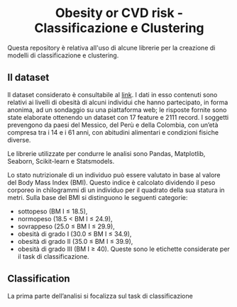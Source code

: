 <h1 align="center"> Obesity or CVD risk - Classificazione e Clustering </h1>

Questa repository è relativa all'uso di alcune librerie per la creazione di modelli di classificazione e clustering.

## Il dataset

Il dataset considerato è consultabile al [link](https://www.kaggle.com/datasets/aravindpcoder/obesity-or-cvd-risk-classifyregressorcluster/data). 
I dati in esso contenuti sono relativi ai livelli di obesità di alcuni individui che hanno partecipato, in forma anonima, ad un sondaggio su una piattaforma web; le risposte fornite sono state elaborate ottenendo un dataset con 17 feature e 2111 record. I soggetti prevengono da paesi del Messico, del Perù e della Colombia, con un’età compresa tra i 14 e i 61 anni, con abitudini alimentari e condizioni fisiche diverse.

Le librerie utilizzate per condurre le analisi sono Pandas, Matplotlib, Seaborn, Scikit-learn e Statsmodels.

Lo stato nutrizionale di un individuo può essere valutato in base al valore del Body Mass Index (BMI). Questo indice è calcolato dividendo il peso corporeo in chilogrammi di un individuo per il quadrato della sua statura in
metri. Sulla base del BMI si distinguono le seguenti categorie:
* sottopeso (BM I ≤ 18.5),
* normopeso (18.5 < BM I ≤ 24.9),
* sovrappeso (25.0 ≤ BM I ≤ 29.9),
* obesità di grado I (30.0 ≤ BM I ≤ 34.9),
* obesità di grado II (35.0 ≤ BM I ≤ 39.9),
* obesità di grado III (BM I ≥ 40).
Queste sono le etichette considerate per il task di classificazione.

## Classification

La prima parte dell’analisi si focalizza sul task di classificazione 
